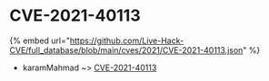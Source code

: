 # CVE-2021-40113
{% embed url="https://github.com/Live-Hack-CVE/full_database/blob/main/cves/2021/CVE-2021-40113.json" %}

* karamMahmad ~> [CVE-2021-40113](https://www.alice-snow.ru/2021/database/cve-2021-40113/cve-2021-40113-karammahmad)